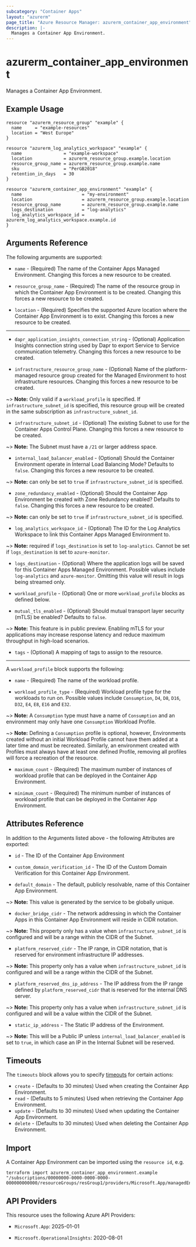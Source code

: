 ```yaml
---
subcategory: "Container Apps"
layout: "azurerm"
page_title: "Azure Resource Manager: azurerm_container_app_environment"
description: |-
  Manages a Container App Environment.
---
```


# azurerm_container_app_environment

Manages a Container App Environment.

## Example Usage

```hcl
resource "azurerm_resource_group" "example" {
  name     = "example-resources"
  location = "West Europe"
}

resource "azurerm_log_analytics_workspace" "example" {
  name                = "example-workspace"
  location            = azurerm_resource_group.example.location
  resource_group_name = azurerm_resource_group.example.name
  sku                 = "PerGB2018"
  retention_in_days   = 30
}

resource "azurerm_container_app_environment" "example" {
  name                       = "my-environment"
  location                   = azurerm_resource_group.example.location
  resource_group_name        = azurerm_resource_group.example.name
  logs_destination           = "log-analytics"
  log_analytics_workspace_id = azurerm_log_analytics_workspace.example.id
}
```

## Arguments Reference

The following arguments are supported:

* `name` - (Required) The name of the Container Apps Managed Environment. Changing this forces a new resource to be created.

* `resource_group_name` - (Required) The name of the resource group in which the Container App Environment is to be created. Changing this forces a new resource to be created.

* `location` - (Required) Specifies the supported Azure location where the Container App Environment is to exist. Changing this forces a new resource to be created.

---

* `dapr_application_insights_connection_string` - (Optional) Application Insights connection string used by Dapr to export Service to Service communication telemetry. Changing this forces a new resource to be created.

* `infrastructure_resource_group_name` - (Optional) Name of the platform-managed resource group created for the Managed Environment to host infrastructure resources. Changing this forces a new resource to be created.

~> **Note:** Only valid if a `workload_profile` is specified. If `infrastructure_subnet_id` is specified, this resource group will be created in the same subscription as `infrastructure_subnet_id`.

* `infrastructure_subnet_id` - (Optional) The existing Subnet to use for the Container Apps Control Plane. Changing this forces a new resource to be created. 

~> **Note:** The Subnet must have a `/21` or larger address space.

* `internal_load_balancer_enabled` - (Optional) Should the Container Environment operate in Internal Load Balancing Mode? Defaults to `false`. Changing this forces a new resource to be created.

~> **Note:** can only be set to `true` if `infrastructure_subnet_id` is specified.

* `zone_redundancy_enabled` - (Optional) Should the Container App Environment be created with Zone Redundancy enabled? Defaults to `false`. Changing this forces a new resource to be created.

~> **Note:** can only be set to `true` if `infrastructure_subnet_id` is specified.

* `log_analytics_workspace_id` - (Optional) The ID for the Log Analytics Workspace to link this Container Apps Managed Environment to. 

~> **Note:** required if `logs_destination` is set to `log-analytics`. Cannot be set if `logs_destination` is set to `azure-monitor`.

* `logs_destination` - (Optional) Where the application logs will be saved for this Container Apps Managed Environment. Possible values include `log-analytics` and `azure-monitor`. Omitting this value will result in logs being streamed only.

* `workload_profile` - (Optional) One or more `workload_profile` blocks as defined below.

* `mutual_tls_enabled` - (Optional) Should mutual transport layer security (mTLS) be enabled? Defaults to `false`.

~> **Note:** This feature is in public preview. Enabling mTLS for your applications may increase response latency and reduce maximum throughput in high-load scenarios.

* `tags` - (Optional) A mapping of tags to assign to the resource.

---

A `workload_profile` block supports the following:

* `name` - (Required) The name of the workload profile.

* `workload_profile_type` - (Required) Workload profile type for the workloads to run on. Possible values include `Consumption`, `D4`, `D8`, `D16`, `D32`, `E4`, `E8`, `E16` and `E32`.

~> **Note:** A `Consumption` type must have a name of `Consumption` and an environment may only have one `Consumption` Workload Profile.

~> **Note:** Defining a `Consumption` profile is optional, however, Environments created without an initial Workload Profile cannot have them added at a later time and must be recreated. Similarly, an environment created with Profiles must always have at least one defined Profile, removing all profiles will force a recreation of the resource.

* `maximum_count` - (Required) The maximum number of instances of workload profile that can be deployed in the Container App Environment.

* `minimum_count` - (Required) The minimum number of instances of workload profile that can be deployed in the Container App Environment.

## Attributes Reference

In addition to the Arguments listed above - the following Attributes are exported:

* `id` - The ID of the Container App Environment

* `custom_domain_verification_id` - The ID of the Custom Domain Verification for this Container App Environment.

* `default_domain` - The default, publicly resolvable, name of this Container App Environment.

~> **Note:** This value is generated by the service to be globally unique.

* `docker_bridge_cidr` - The network addressing in which the Container Apps in this Container App Environment will reside in CIDR notation.

~> **Note:** This property only has a value when `infrastructure_subnet_id` is configured and will be a range within the CIDR of the Subnet.

* `platform_reserved_cidr` - The IP range, in CIDR notation, that is reserved for environment infrastructure IP addresses.

~> **Note:** This property only has a value when `infrastructure_subnet_id` is configured and will be a range within the CIDR of the Subnet.

* `platform_reserved_dns_ip_address` - The IP address from the IP range defined by `platform_reserved_cidr` that is reserved for the internal DNS server.

~> **Note:** This property only has a value when `infrastructure_subnet_id` is configured and will be a value within the CIDR of the Subnet.

* `static_ip_address` - The Static IP address of the Environment.

~> **Note:** This will be a Public IP unless `internal_load_balancer_enabled` is set to `true`, in which case an IP in the Internal Subnet will be reserved.


## Timeouts

The `timeouts` block allows you to specify [timeouts](https://www.terraform.io/docs/configuration/resources.html#timeouts) for certain actions:

* `create` - (Defaults to 30 minutes) Used when creating the Container App Environment.
* `read` - (Defaults to 5 minutes) Used when retrieving the Container App Environment.
* `update` - (Defaults to 30 minutes) Used when updating the Container App Environment.
* `delete` - (Defaults to 30 minutes) Used when deleting the Container App Environment.

## Import

A Container App Environment can be imported using the `resource id`, e.g.

```shell
terraform import azurerm_container_app_environment.example "/subscriptions/00000000-0000-0000-0000-000000000000/resourceGroups/resGroup1/providers/Microsoft.App/managedEnvironments/myEnvironment"
```

## API Providers
<!-- This section is generated, changes will be overwritten -->
This resource uses the following Azure API Providers:

* `Microsoft.App`: 2025-01-01

* `Microsoft.OperationalInsights`: 2020-08-01
